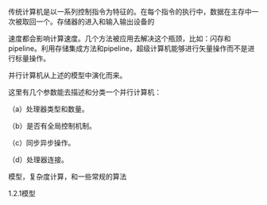 传统计算机是以一系列控制指令为特征的。在每个指令的执行中，数据在主存中一次被取回一个。存储器的进入和输入输出设备的

速度都会影响计算速度。几个方法被应用去解决这个瓶颈，比如：闪存和pipeline。利用存储集成方法和pipeline，超级计算机能够进行矢量操作而不是进行标量操作。

并行计算机从上述的模型中演化而来。

这里有几个参数能去描述和分类一个并行计算机：

（a）处理器类型和数量。

（b）是否有全局控制机制。

（c）同步异步操作。

（d）处理器连接。

模型，复杂度计算，和一些常规的算法

1.2.1模型



